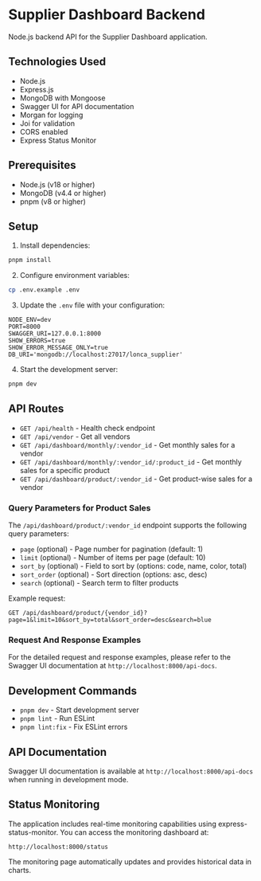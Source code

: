 # Supplier Dashboard Backend

Node.js backend API for the Supplier Dashboard application.

## Technologies Used

- Node.js
- Express.js
- MongoDB with Mongoose
- Swagger UI for API documentation
- Morgan for logging
- Joi for validation
- CORS enabled
- Express Status Monitor

## Prerequisites

- Node.js (v18 or higher)
- MongoDB (v4.4 or higher)
- pnpm (v8 or higher)

## Setup

1. Install dependencies:
```bash
pnpm install
```

2. Configure environment variables:
```bash
cp .env.example .env
```

3. Update the `.env` file with your configuration:
```properties
NODE_ENV=dev
PORT=8000
SWAGGER_URI=127.0.0.1:8000
SHOW_ERRORS=true
SHOW_ERROR_MESSAGE_ONLY=true
DB_URI='mongodb://localhost:27017/lonca_supplier'
```

4. Start the development server:
```bash
pnpm dev
```

## API Routes

- `GET /api/health` - Health check endpoint
- `GET /api/vendor` - Get all vendors
- `GET /api/dashboard/monthly/:vendor_id` - Get monthly sales for a vendor
- `GET /api/dashboard/monthly/:vendor_id/:product_id` - Get monthly sales for a specific product
- `GET /api/dashboard/product/:vendor_id` - Get product-wise sales for a vendor

### Query Parameters for Product Sales

The `/api/dashboard/product/:vendor_id` endpoint supports the following query parameters:

- `page` (optional) - Page number for pagination (default: 1)
- `limit` (optional) - Number of items per page (default: 10)
- `sort_by` (optional) - Field to sort by (options: code, name, color, total)
- `sort_order` (optional) - Sort direction (options: asc, desc)
- `search` (optional) - Search term to filter products

Example request:
```
GET /api/dashboard/product/{vendor_id}?page=1&limit=10&sort_by=total&sort_order=desc&search=blue
```

### Request And Response Examples

For the detailed request and response examples, please refer to the Swagger UI documentation at `http://localhost:8000/api-docs`.

## Development Commands

- `pnpm dev` - Start development server
- `pnpm lint` - Run ESLint
- `pnpm lint:fix` - Fix ESLint errors

## API Documentation

Swagger UI documentation is available at `http://localhost:8000/api-docs` when running in development mode.

## Status Monitoring

The application includes real-time monitoring capabilities using express-status-monitor. You can access the monitoring dashboard at:

```
http://localhost:8000/status
```

The monitoring page automatically updates and provides historical data in charts.
